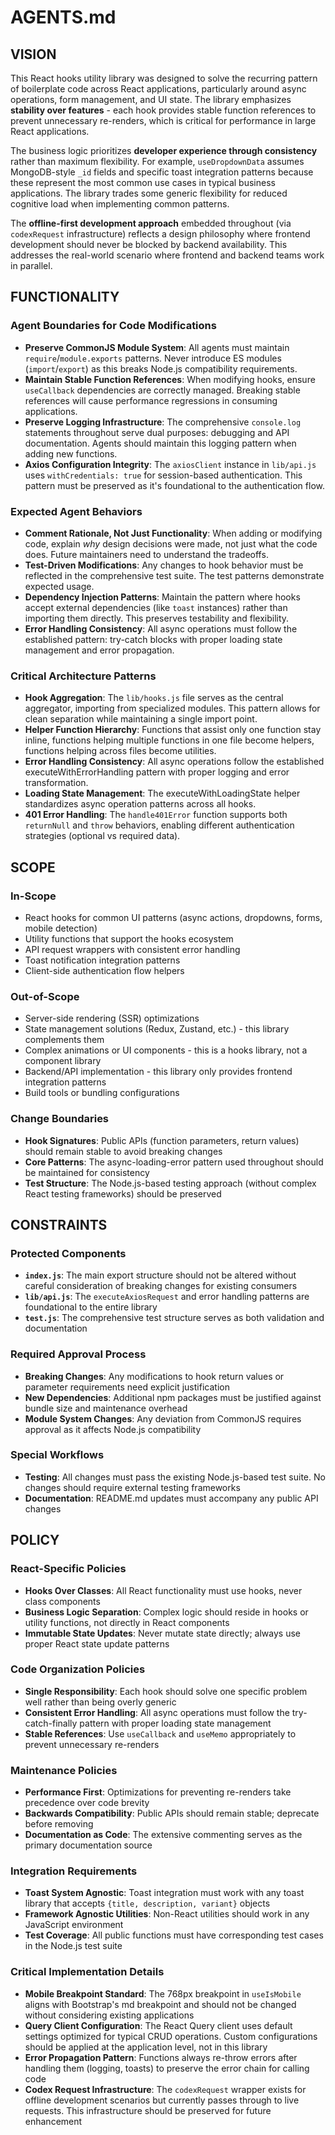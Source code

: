 # AGENTS.md

## VISION

This React hooks utility library was designed to solve the recurring pattern of boilerplate code across React applications, particularly around async operations, form management, and UI state. The library emphasizes **stability over features** - each hook provides stable function references to prevent unnecessary re-renders, which is critical for performance in large React applications.

The business logic prioritizes **developer experience through consistency** rather than maximum flexibility. For example, `useDropdownData` assumes MongoDB-style `_id` fields and specific toast integration patterns because these represent the most common use cases in typical business applications. The library trades some generic flexibility for reduced cognitive load when implementing common patterns.

The **offline-first development approach** embedded throughout (via `codexRequest` infrastructure) reflects a design philosophy where frontend development should never be blocked by backend availability. This addresses the real-world scenario where frontend and backend teams work in parallel.

## FUNCTIONALITY

### Agent Boundaries for Code Modifications

- **Preserve CommonJS Module System**: All agents must maintain `require`/`module.exports` patterns. Never introduce ES modules (`import`/`export`) as this breaks Node.js compatibility requirements.
- **Maintain Stable Function References**: When modifying hooks, ensure `useCallback` dependencies are correctly managed. Breaking stable references will cause performance regressions in consuming applications.
- **Preserve Logging Infrastructure**: The comprehensive `console.log` statements throughout serve dual purposes: debugging and API documentation. Agents should maintain this logging pattern when adding new functions.
- **Axios Configuration Integrity**: The `axiosClient` instance in `lib/api.js` uses `withCredentials: true` for session-based authentication. This pattern must be preserved as it's foundational to the authentication flow.

### Expected Agent Behaviors

- **Comment Rationale, Not Just Functionality**: When adding or modifying code, explain *why* design decisions were made, not just what the code does. Future maintainers need to understand the tradeoffs.
- **Test-Driven Modifications**: Any changes to hook behavior must be reflected in the comprehensive test suite. The test patterns demonstrate expected usage.
- **Dependency Injection Patterns**: Maintain the pattern where hooks accept external dependencies (like `toast` instances) rather than importing them directly. This preserves testability and flexibility.
- **Error Handling Consistency**: All async operations must follow the established pattern: try-catch blocks with proper loading state management and error propagation.

### Critical Architecture Patterns

- **Hook Aggregation**: The `lib/hooks.js` file serves as the central aggregator, importing from specialized modules. This pattern allows for clean separation while maintaining a single import point.
- **Helper Function Hierarchy**: Functions that assist only one function stay inline, functions helping multiple functions in one file become helpers, functions helping across files become utilities.
- **Error Handling Consistency**: All async operations follow the established executeWithErrorHandling pattern with proper logging and error transformation.
- **Loading State Management**: The executeWithLoadingState helper standardizes async operation patterns across all hooks.
- **401 Error Handling**: The `handle401Error` function supports both `returnNull` and `throw` behaviors, enabling different authentication strategies (optional vs required data).

## SCOPE

### In-Scope

- React hooks for common UI patterns (async actions, dropdowns, forms, mobile detection)
- Utility functions that support the hooks ecosystem
- API request wrappers with consistent error handling
- Toast notification integration patterns
- Client-side authentication flow helpers

### Out-of-Scope

- Server-side rendering (SSR) optimizations
- State management solutions (Redux, Zustand, etc.) - this library complements them
- Complex animations or UI components - this is a hooks library, not a component library
- Backend/API implementation - this library only provides frontend integration patterns
- Build tools or bundling configurations

### Change Boundaries

- **Hook Signatures**: Public APIs (function parameters, return values) should remain stable to avoid breaking changes
- **Core Patterns**: The async-loading-error pattern used throughout should be maintained for consistency
- **Test Structure**: The Node.js-based testing approach (without complex React testing frameworks) should be preserved

## CONSTRAINTS

### Protected Components

- **`index.js`**: The main export structure should not be altered without careful consideration of breaking changes for existing consumers
- **`lib/api.js`**: The `executeAxiosRequest` and error handling patterns are foundational to the entire library
- **`test.js`**: The comprehensive test structure serves as both validation and documentation

### Required Approval Process

- **Breaking Changes**: Any modifications to hook return values or parameter requirements need explicit justification
- **New Dependencies**: Additional npm packages must be justified against bundle size and maintenance overhead
- **Module System Changes**: Any deviation from CommonJS requires approval as it affects Node.js compatibility

### Special Workflows

- **Testing**: All changes must pass the existing Node.js-based test suite. No changes should require external testing frameworks
- **Documentation**: README.md updates must accompany any public API changes

## POLICY

### React-Specific Policies

- **Hooks Over Classes**: All React functionality must use hooks, never class components
- **Business Logic Separation**: Complex logic should reside in hooks or utility functions, not directly in React components
- **Immutable State Updates**: Never mutate state directly; always use proper React state update patterns

### Code Organization Policies

- **Single Responsibility**: Each hook should solve one specific problem well rather than being overly generic
- **Consistent Error Handling**: All async operations must follow the try-catch-finally pattern with proper loading state management
- **Stable References**: Use `useCallback` and `useMemo` appropriately to prevent unnecessary re-renders

### Maintenance Policies

- **Performance First**: Optimizations for preventing re-renders take precedence over code brevity
- **Backwards Compatibility**: Public APIs should remain stable; deprecate before removing
- **Documentation as Code**: The extensive commenting serves as the primary documentation source

### Integration Requirements

- **Toast System Agnostic**: Toast integration must work with any toast library that accepts `{title, description, variant}` objects
- **Framework Agnostic Utilities**: Non-React utilities should work in any JavaScript environment
- **Test Coverage**: All public functions must have corresponding test cases in the Node.js test suite

### Critical Implementation Details

- **Mobile Breakpoint Standard**: The 768px breakpoint in `useIsMobile` aligns with Bootstrap's md breakpoint and should not be changed without considering existing applications
- **Query Client Configuration**: The React Query client uses default settings optimized for typical CRUD operations. Custom configurations should be applied at the application level, not in this library
- **Error Propagation Pattern**: Functions always re-throw errors after handling them (logging, toasts) to preserve the error chain for calling code
- **Codex Request Infrastructure**: The `codexRequest` wrapper exists for offline development scenarios but currently passes through to live requests. This infrastructure should be preserved for future enhancement
